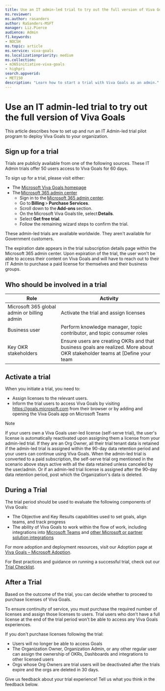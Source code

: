 ```yaml
---
title: Use an IT admin-led trial to try out the full version of Viva Goals
ms.reviewer: 
ms.author: rasanders
author: RaSanders-MSFT
manager: Liz.Pierce
audience: Admin
f1.keywords:
- NOCSH
ms.topic: article
ms.service: viva-goals
ms.localizationpriority: medium
ms.collection:  
- m365initiative-viva-goals
- highpri  
search.appverid:
- MET150
description: "Learn how to start a trial with Viva Goals as an admin."
---
```


# Use an IT admin-led trial to try out the full version of Viva Goals

This article describes how to set up and run an IT Admin-led trial pilot program to deploy Viva Goals to your organization.  

## Sign up for a trial

Trials are publicly available from one of the following sources. These IT Admin trials offer 50 users access to Viva Goals for 60 days. 

To sign up for a trial, please visit either: 

- The [Microsoft Viva Goals homepage](https://www.microsoft.com/en-us/microsoft-viva/goals)
- The [Microsoft 365 admin center ](https://admin.microsoft.com/)
    - Sign in to the [Microsoft 365 admin center](https://admin.microsoft.com/). 
    - Go to **Billing** > **Purchase Services**. 
    - Scroll down to the **Add-ons** section. 
    - On the Microsoft Viva Goals tile, select **Details**. 
    - Select **Get free trial**. 
    - Follow the remaining wizard steps to confirm the trial. 

These admin-led trials are available worldwide. They aren't available for Government customers.  

The expiration date appears in the trial subscription details page within the Microsoft 365 admin center. Upon expiration of the trial, the user won't be able to access their content on Viva Goals and will have to reach out to their IT Admin to purchase a paid license for themselves and their business groups. 

## Who should be involved in a trial

|Role  |Activity  |
|---------|---------|
|Microsoft 365 global admin or billing admin      |Activate the trial and assign licenses          |
|Business user      |Perform knowledge manager, topic contributor, and topic consumer roles          |
|Key OKR stakeholders      |Ensure users are creating OKRs and that business goals are realized. More about OKR stakeholder teams at [Define your team | Microsoft Learn](define-your-team.md)         |

## Activate a trial

When you initiate a trial, you need to: 

- Assign licenses to the relevant users. 
- Inform the trial users to access Viva Goals by visiting https://goals.microsoft.com from their browser or by adding and opening the Viva Goals app on Microsoft Teams

> [!NOTE]
> If your users own a Viva Goals user-led license (self-serve trial), the user's license is automatically reactivated upon assigning them a license from your admin-led trial. If they are an Org Owner, all their trial tenant data is retained if the admin-led trial is assigned within the 90-day data retention period and your users can continue using Viva Goals. When the admin-led trial is converted to a paid subscription, the self-serve trial org mentioned in the scenario above stays active with all the data retained unless canceled by the user/admin. Or if an admin-led trial license is assigned after the 90-day data retention period, post which the Organization's data is deleted.

## During a Trial

The trial period should be used to evaluate the following components of Viva Goals: 

- The Objective and Key Results capabilities used to set goals, align teams, and track progress  
- The ability of Viva Goals to work within the flow of work, including integrations into [Microsoft Teams](ms-teams-integration.md) and [other Microsoft or partner solution integrations](integrations-overview.md)

For more adoption and deployment resources, visit our Adoption page at [Viva Goals – Microsoft Adoption](https://adoption.microsoft.com/en-us/viva/goals/).  

For Best practices and guidance on running a successful trial, check out our [Trial Checklist](trials-checklist.md).

## After a Trial

Based on the outcome of the trial, you can decide whether to proceed to purchase licenses of Viva Goals. 

To ensure continuity of service, you must purchase the required number of licenses and assign those licenses to users. Trial users who don't have a full license at the end of the trial period won't be able to access any Viva Goals experiences. 

If you don't purchase licenses following the trial: 

- Users will no longer be able to access Goals  
- The Organization Owner, Organization Admin, or any other regular user can assign the ownership of OKRs, Dashboards and integrations to other licensed users 
- Orgs whose Org Owners are trial users will be deactivated after the trials expire and the orgs are deleted in 30 days. 

Give us feedback about your trial experience! Tell us what you think in the feedback below.